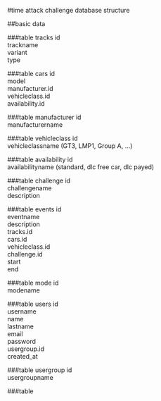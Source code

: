 #time attack challenge database structure

##basic data

###table tracks
id  
trackname  
variant  
type  

###table cars
id  
model  
manufacturer.id  
vehicleclass.id  
availability.id  

###table manufacturer
id  
manufacturername  

###table vehicleclass
id  
vehicleclassname (GT3, LMP1, Group A, ...)  

###table availability
id  
availabilityname (standard, dlc free car, dlc payed)  

###table challenge
id  
challengename  
description  

###table events
id  
eventname  
description  
tracks.id  
cars.id  
vehicleclass.id  
challenge.id  
start  
end  

###table mode
id  
modename  

###table users
id  
username  
name  
lastname  
email  
password  
usergroup.id  
created_at  

###table usergroup
id  
usergroupname  

###table 

